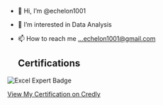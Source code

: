 - 👋 Hi, I’m @echelon1001
- 👀 I’m interested in Data Analysis
- 📫 How to reach me ...echelon1001@gmail.com

  ## Certifications

![Excel Expert Badge](https://images.credly.com/images/7a1fa340-f261-4e69-b41b-b27ffaece00f/MOS_Excel_Expert6.png)

[View My Certification on Credly](https://www.credly.com/badges/2fb48e33-c720-451e-8ee9-43cc3623ea17/public_url)


<!---
echelon1001/echelon1001 is a ✨ special ✨ repository because its `README.md` (this file) appears on your GitHub profile.
You can click the Preview link to take a look at your changes.
--->
